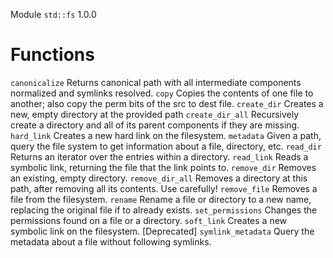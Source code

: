 Module `std::fs` 1.0.0

# Functions
`canonicalize`     Returns canonical path with all intermediate components normalized and symlinks resolved.
`copy`             Copies the contents of one file to another; also copy the perm bits of the src to dest file.
`create_dir`       Creates a new, empty directory at the provided path
`create_dir_all`   Recursively create a directory and all of its parent components if they are missing.
`hard_link`        Creates a new hard link on the filesystem.
`metadata`         Given a path, query the file system to get information about a file, directory, etc.
`read_dir`         Returns an iterator over the entries within a directory.
`read_link`        Reads a symbolic link, returning the file that the link points to.
`remove_dir`       Removes an existing, empty directory.
`remove_dir_all`   Removes a directory at this path, after removing all its contents. Use carefully!
`remove_file`      Removes a file from the filesystem.
`rename`           Rename a file or directory to a new name, replacing the original file if to already exists.
`set_permissions`  Changes the permissions found on a file or a directory.
`soft_link`        Creates a new symbolic link on the filesystem. [Deprecated]
`symlink_metadata` Query the metadata about a file without following symlinks.
